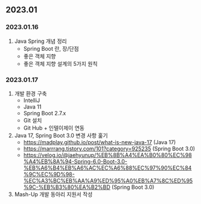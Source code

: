 ## 2023.01
### 2023.01.16
1. Java Spring 개념 정리  
   + Spring Boot 란, 장/단점
   + 좋은 객체 지향
   + 좋은 객체 지향 설계의 5가지 원칙
### 2023.01.17
   1. 개발 환경 구축
      + IntelliJ
      + Java 11
      + Spring Boot 2.7.x
      + Git 설치 
      + Git Hub + 인텔이제이 연동
   2. Java 17, Spring Boot 3.0 변경 사항 훑기
      + https://madplay.github.io/post/what-is-new-java-17 (Java 17)
      + https://marrrang.tistory.com/101?category=925235 (Spring Boot 3.0)
      + https://velog.io/@jaehyunup/%EB%8B%A4%EA%B0%80%EC%98%A4%EB%8A%94-Spring-6.0-Boot-3.0-%EB%A6%B4%EB%A6%AC%EC%A6%88%EC%97%90%EC%84%9C%EC%9D%98-%EC%A3%BC%EB%AA%A9%ED%95%A0%EB%A7%8C%ED%95%9C-%EB%B3%80%EA%B2%BD (Spring Boot 3.0)
   3. Mash-Up 개발 동아리 지원서 작성
